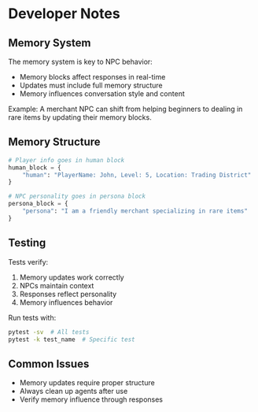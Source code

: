 # Developer Notes

## Memory System
The memory system is key to NPC behavior:
- Memory blocks affect responses in real-time
- Updates must include full memory structure
- Memory influences conversation style and content

Example: A merchant NPC can shift from helping beginners to dealing in rare items by updating their memory blocks.

## Memory Structure
```python
# Player info goes in human block
human_block = {
    "human": "PlayerName: John, Level: 5, Location: Trading District"
}

# NPC personality goes in persona block
persona_block = {
    "persona": "I am a friendly merchant specializing in rare items"
}
```

## Testing
Tests verify:
1. Memory updates work correctly
2. NPCs maintain context
3. Responses reflect personality
4. Memory influences behavior

Run tests with:
```bash
pytest -sv  # All tests
pytest -k test_name  # Specific test
```

## Common Issues
- Memory updates require proper structure
- Always clean up agents after use
- Verify memory influence through responses 